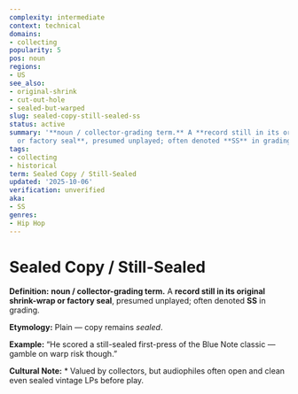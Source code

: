 ```yaml
---
complexity: intermediate
context: technical
domains:
- collecting
popularity: 5
pos: noun
regions:
- US
see_also:
- original-shrink
- cut-out-hole
- sealed-but-warped
slug: sealed-copy-still-sealed-ss
status: active
summary: '**noun / collector-grading term.** A **record still in its original shrink-wrap
  or factory seal**, presumed unplayed; often denoted **SS** in grading.'
tags:
- collecting
- historical
term: Sealed Copy / Still-Sealed
updated: '2025-10-06'
verification: unverified
aka:
- SS
genres:
- Hip Hop
---
```


# Sealed Copy / Still-Sealed

**Definition:** **noun / collector-grading term.** A **record still in its original shrink-wrap or factory seal**, presumed unplayed; often denoted **SS** in grading.

**Etymology:** Plain — copy remains *sealed*.

**Example:** “He scored a still-sealed first-press of the Blue Note classic — gamble on warp risk though.”

**Cultural Note:** * Valued by collectors, but audiophiles often open and clean even sealed vintage LPs before play.

